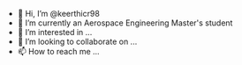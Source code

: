 - 👋 Hi, I’m @keerthicr98
- 🌱 I’m currently an Aerospace Engineering Master's student
- 👀 I’m interested in ...
- 💞️ I’m looking to collaborate on ...
- 📫 How to reach me ...

<!---
keerthicr98/keerthicr98 is a ✨ special ✨ repository because its `README.md` (this file) appears on your GitHub profile.
You can click the Preview link to take a look at your changes.
--->
